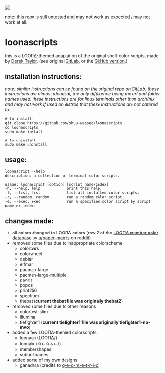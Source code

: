 ![](https://progress-bar.dev/90/?title=completed)

note: this repo is still untested and may not work as expected / may not work at all.

# loonascripts
this is a LOOΠΔ-themed adaptation of the original shell-color-scripts, made by [Derek Taylor](https://gitlab.com/dwt1). (see original [GitLab](https://gitlab.com/dwt1/shell-color-scripts), or the [GitHub version](https://github.com/charitarthchugh/shell-color-scripts).)

## installation instructions:
_note: similar instructions can be found on [the original repo on GitLab](https://gitlab.com/dwt1/shell-color-scripts/-/blob/master/README.md). these instructions are almost identical, the only difference being the url and folder names used. these instructions are for linux terminals other than arch/nix and may not work if used on distros that these instructions are not catered to._

    # to install:
    git clone https://github.com/shuu-wasseo/loonascripts
    cd loonascripts
    sudo make install

    # to uninstall:
    sudo make uninstall

## usage:
    loonascript --help
    description: a collection of terminal color scripts.

    usage: loonascript [option] [script name/index]
    -h, --help, help        	print this help.
    -l, --list, list        	list all installed color scripts.
    -r, --random, random    	run a random color script.
    -e, --exec, exec        	run a specified color script by script name or index.

## changes made:
- all colors changed to LOOΠΔ colors (row 2 of the [LOOΠΔ member color database](https://docs.google.com/spreadsheets/d/101dgHkOonpbhIw5LFUObFS-SRo2d85WkCex4NtjW6Lg/edit?usp=sharing) by [u/paper-mantis](https://www.reddit.com/user/paper-mantis/) on reddit)
- removed some files due to inappropriate colorscheme
    - colorbars 
    - colorwheel
    - debian
    - elfman 
    - pacman-large 
    - pacman-large-multiple 
    - panes 
    - popos 
    - print256 
    - spectrum 
    - thebat (**current thebat file was originally thebat2**)
- removed some files due to other reasons
    - colortest-slim
    - illumina
    - tiefighter1 (**current tiefighter1 file was originally tiefighter1-no-invo**)
- added a few LOOΠΔ-themed colorscripts
    - loonaen (LOOΠΔ/)
    - loonakr (ㅇㄷㅇㅅㄴ/)
    - membershapes
    - subunitnames
- added some of my own designs
    - ganadara (credits to [g-e-o-m-e-t-r-i-c](github.com/g-e-o-m-e-t-r-i-c))
